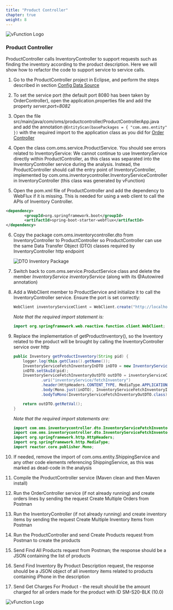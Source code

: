 ```yaml
---
title: "Product Controller"
chapter: true
weight: 8
---
```


![vFunction Logo](/images/vFunction.png)

### Product  Controller

ProductController calls InventoryController to support requests such as finding the inventory according to the product description. Here we will show how to refactor the code to support service to service calls.


1. Go to the ProductController project in Eclipse, and perform the steps described in section [Config Data Source](/200_refactoring-engine/210_servicecreation/5_db_config.html)

2. To set the service port (the default port 8080 has been taken by OrderController), open the application.properties file and add the property *server.port=8082*

3. Open the file src/main/java/com/oms/productcontroller/ProductControllerApp.java and add the annotation ```@EntityScan(basePackages = { "com.oms.entity" })``` with the required import to the application class as you did for [Order Controller](/200_refactoring-engine/210_servicecreation/6_order_controller.html) 

4. Open the class com.oms.service.ProductService. You should see errors related to InventoryService: We cannot continue to use InventoryService directly within ProductController, as this class was separated into the InventoryController service during the analysis. Instead, the ProductController should call the entry point of InventoryController, implemented by com.oms.inventorycontroller.InventoryServiceController in InventoryController (this class was generated by vFunction)

5. Open the pom.xml file of ProductController and add the dependency to WebFlux if it is missing. This is needed for using a web client to call the APIs of Inventory Controller.

```XML
<dependency>
        <groupId>org.springframework.boot</groupId>
        <artifactId>spring-boot-starter-webflux</artifactId>
</dependency>
```

6. Copy the package com.oms.inventorycontroller.dto from InventoryController to ProductController so ProductController can use the same Data Transfer Object (DTO) classes required by InventoryController http endpoint

    ![DTO Inventory Package](/images/DTO_package_eclipse.png)


7. Switch back to com.oms.service.ProductService class and delete the member *InventoryService inventoryService* (along with its @Autowired annotation)

8. Add a WebClient member to ProductService and initialize it to call the InventoryController service. Ensure the port is set correctly:

    ```java
    WebClient inventoryServiceClient = WebClient.create("http://localhost:8081");
    ```
    *Note that the required import statement is:*
    ```java 
    import org.springframework.web.reactive.function.client.WebClient;
    ```

9. Replace the implementation of getProductInventory(), so the Inventory related to the product will be brought by calling the InventoryController service over http

    ``` java
 	public Inventory getProductInventory(String pid) {
		logger.log(this.getClass().getName());
		InventoryServiceFetchInventoryInDTO inDTO = new InventoryServiceFetchInventoryInDTO();
		inDTO.setSkuId(pid);
		InventoryServiceFetchInventoryOutDTO outDTO = inventoryServiceClient.post()
				.uri("inventoryService/fetchInventory")
				.header(HttpHeaders.CONTENT_TYPE, MediaType.APPLICATION_JSON_VALUE)
				.body(Mono.just(inDTO), InventoryServiceFetchInventoryInDTO.class).retrieve()
				.bodyToMono(InventoryServiceFetchInventoryOutDTO.class).block();

		return outDTO.getRetVal();
	}   
    ```

    *Note that the required import statements are:*
    ```java
    import com.oms.inventorycontroller.dto.InventoryServiceFetchInventoryInDTO;
    import com.oms.inventorycontroller.dto.InventoryServiceFetchInventoryOutDTO;
    import org.springframework.http.HttpHeaders;
    import org.springframework.http.MediaType;
    import reactor.core.publisher.Mono;
    ```

10. If needed, remove the import of com.oms.entity.ShippingService and any other code elements referencing ShippingService, as this was marked as dead-code in the analysis

11. Compile the ProductController service (Maven clean and then Maven install)

12. Run the OrderController service (if not already running) and create orders lines by sending the request Create Multiple Orders from Postman

13. Run the InventoryController (if not already running) and create inventory items by sending the request Create Multiple Inventory Items from Postman

14. Run the ProductController and send Create Products request from Postman to create the products

15. Send Find All Products request from Postman; the response should be a JSON containing the list of products

16. Send Find Inventory By Product Description request, the response should be a JSON object of all inventory items related to products containing iPhone in the description

17. Send Get Charges For Product - the result should be the amount charged for all orders made for the product with ID SM-S20-BLK (10.0)

![vFunction Logo](/images/vFunction.png)
